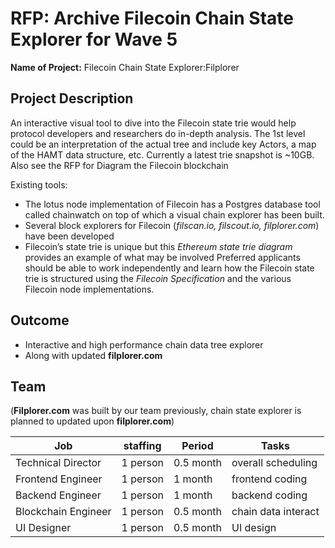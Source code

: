 # RFP: Archive Filecoin Chain State Explorer for Wave 5

**Name of Project:** Filecoin Chain State Explorer:Filplorer

## Project Description

An interactive visual tool to dive into the Filecoin state trie would help protocol developers and researchers do in-depth analysis. The 1st level could be an interpretation of the actual tree and include key Actors, a map of the HAMT data structure, etc. Currently a latest trie snapshot is ~10GB.
Also see the RFP for Diagram the Filecoin blockchain

Existing tools:
- The lotus node implementation of Filecoin has a Postgres database tool called chainwatch on top of which a visual chain explorer has been built.
- Several block explorers for Filecoin (_filscan.io, filscout.io, filplorer.com_) have been developed
- Filecoin’s state trie is unique but this  _Ethereum state trie diagram_  provides an example of what may be involved
Preferred applicants should be able to work independently and learn how the Filecoin state trie is structured using the  _Filecoin Specification_  and the various Filecoin node implementations.

## Outcome

- Interactive and high performance chain data tree explorer
- Along with updated **filplorer.com**

## Team

(**Filplorer.com** was built by our team previously, chain state explorer is planned to updated upon **filplorer.com**)

| Job | staffing | Period | Tasks |
| --- | --- | --- | --- |
| Technical Director | 1 person | 0.5 month | overall scheduling |
| Frontend Engineer | 1 person | 1 month | frontend coding |
| Backend Engineer | 1 person | 1 month | backend coding |
| Blockchain Engineer | 1 person | 0.5 month | chain data interact |
| UI Designer | 1 person | 0.5 month | UI design |
